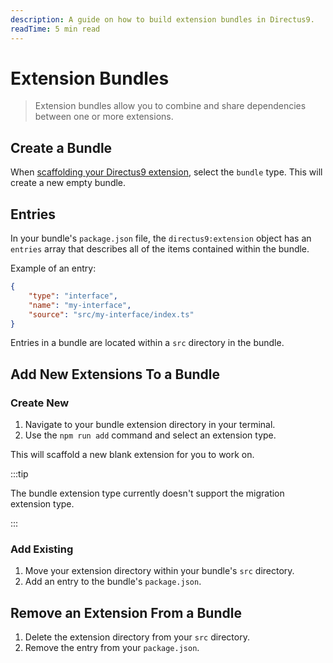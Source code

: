 ```yaml
---
description: A guide on how to build extension bundles in Directus9.
readTime: 5 min read
---
```


# Extension Bundles

> Extension bundles allow you to combine and share dependencies between one or more extensions.

## Create a Bundle

When [scaffolding your Directus9 extension](/extensions/creating-extensions.html#scaffolding-your-directus9-extension),
select the `bundle` type. This will create a new empty bundle.

## Entries

In your bundle's `package.json` file, the `directus9:extension` object has an `entries` array that describes all of the
items contained within the bundle.

Example of an entry:

```json
{
	"type": "interface",
	"name": "my-interface",
	"source": "src/my-interface/index.ts"
}
```

Entries in a bundle are located within a `src` directory in the bundle.

## Add New Extensions To a Bundle

### Create New

1. Navigate to your bundle extension directory in your terminal.
2. Use the `npm run add` command and select an extension type.

This will scaffold a new blank extension for you to work on.

:::tip

The bundle extension type currently doesn't support the migration extension type.

:::

### Add Existing

1. Move your extension directory within your bundle's `src` directory.
2. Add an entry to the bundle's `package.json`.

## Remove an Extension From a Bundle

1. Delete the extension directory from your `src` directory.
2. Remove the entry from your `package.json`.
